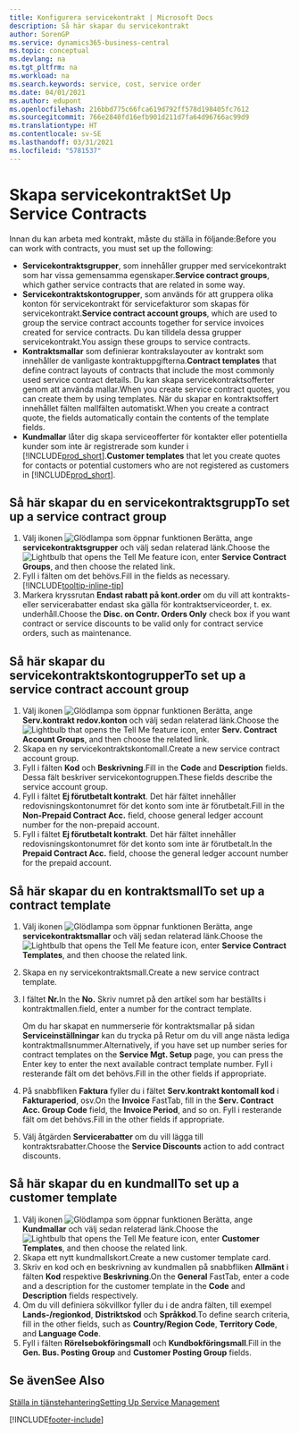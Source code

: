```yaml
---
title: Konfigurera servicekontrakt | Microsoft Docs
description: Så här skapar du servicekontrakt
author: SorenGP
ms.service: dynamics365-business-central
ms.topic: conceptual
ms.devlang: na
ms.tgt_pltfrm: na
ms.workload: na
ms.search.keywords: service, cost, service order
ms.date: 04/01/2021
ms.author: edupont
ms.openlocfilehash: 216bbd775c66fca619d792ff578d198405fc7612
ms.sourcegitcommit: 766e2840fd16efb901d211d7fa64d96766ac99d9
ms.translationtype: HT
ms.contentlocale: sv-SE
ms.lasthandoff: 03/31/2021
ms.locfileid: "5781537"
---
```

# <a name="set-up-service-contracts"></a><span data-ttu-id="2830f-103">Skapa servicekontrakt</span><span class="sxs-lookup"><span data-stu-id="2830f-103">Set Up Service Contracts</span></span>
<span data-ttu-id="2830f-104">Innan du kan arbeta med kontrakt, måste du ställa in följande:</span><span class="sxs-lookup"><span data-stu-id="2830f-104">Before you can work with contracts, you must set up the following:</span></span> 

* <span data-ttu-id="2830f-105">**Servicekontraktsgrupper**, som innehåller grupper med servicekontrakt som har vissa gemensamma egenskaper.</span><span class="sxs-lookup"><span data-stu-id="2830f-105">**Service contract groups**, which gather service contracts that are related in some way.</span></span>
* <span data-ttu-id="2830f-106">**Servicekontraktskontogrupper**, som används för att gruppera olika konton för servicekontrakt för servicefakturor som skapas för servicekontrakt.</span><span class="sxs-lookup"><span data-stu-id="2830f-106">**Service contract account groups**, which are used to group the service contract accounts together for service invoices created for service contracts.</span></span> <span data-ttu-id="2830f-107">Du kan tilldela dessa grupper servicekontrakt.</span><span class="sxs-lookup"><span data-stu-id="2830f-107">You assign these groups to service contracts.</span></span>  
* <span data-ttu-id="2830f-108">**Kontraktsmallar** som definierar kontrakslayouter av kontrakt som innehåller de vanligaste kontraktuppgifterna.</span><span class="sxs-lookup"><span data-stu-id="2830f-108">**Contract templates** that define contract layouts of contracts that include the most commonly used service contract details.</span></span> <span data-ttu-id="2830f-109">Du kan skapa servicekontraktsofferter genom att använda mallar.</span><span class="sxs-lookup"><span data-stu-id="2830f-109">When you create service contract quotes, you can create them by using templates.</span></span> <span data-ttu-id="2830f-110">När du skapar en kontraktsoffert innehållet fälten mallfälten automatiskt.</span><span class="sxs-lookup"><span data-stu-id="2830f-110">When you create a contract quote, the fields automatically contain the contents of the template fields.</span></span>
* <span data-ttu-id="2830f-111">**Kundmallar** låter dig skapa serviceofferter för kontakter eller potentiella kunder som inte är registrerade som kunder i [!INCLUDE[prod_short](includes/prod_short.md)].</span><span class="sxs-lookup"><span data-stu-id="2830f-111">**Customer templates** that let you create quotes for contacts or potential customers who are not registered as customers in [!INCLUDE[prod_short](includes/prod_short.md)].</span></span>  

## <a name="to-set-up-a-service-contract-group"></a><span data-ttu-id="2830f-112">Så här skapar du en servicekontraktsgrupp</span><span class="sxs-lookup"><span data-stu-id="2830f-112">To set up a service contract group</span></span>  
1. <span data-ttu-id="2830f-113">Välj ikonen ![Glödlampa som öppnar funktionen Berätta](media/ui-search/search_small.png "Berätta vad du vill göra"), ange **servicekontraktsgrupper** och välj sedan relaterad länk.</span><span class="sxs-lookup"><span data-stu-id="2830f-113">Choose the ![Lightbulb that opens the Tell Me feature](media/ui-search/search_small.png "Tell me what you want to do") icon, enter **Service Contract Groups**, and then choose the related link.</span></span>  
2. <span data-ttu-id="2830f-114">Fyll i fälten om det behövs.</span><span class="sxs-lookup"><span data-stu-id="2830f-114">Fill in the fields as necessary.</span></span> [!INCLUDE[tooltip-inline-tip](includes/tooltip-inline-tip_md.md)]
3. <span data-ttu-id="2830f-115">Markera kryssrutan **Endast rabatt på kont.order** om du vill att kontrakts- eller servicerabatter endast ska gälla för kontraktserviceorder, t. ex. underhåll.</span><span class="sxs-lookup"><span data-stu-id="2830f-115">Choose the **Disc. on Contr. Orders Only** check box if you want contract or service discounts to be valid only for contract service orders, such as maintenance.</span></span>  

## <a name="to-set-up-a-service-contract-account-group"></a><span data-ttu-id="2830f-116">Så här skapar du servicekontraktskontogrupper</span><span class="sxs-lookup"><span data-stu-id="2830f-116">To set up a service contract account group</span></span>  
1. <span data-ttu-id="2830f-117">Välj ikonen ![Glödlampa som öppnar funktionen Berätta](media/ui-search/search_small.png "Berätta vad du vill göra"), ange **Serv.kontrakt redov.konton** och välj sedan relaterad länk.</span><span class="sxs-lookup"><span data-stu-id="2830f-117">Choose the ![Lightbulb that opens the Tell Me feature](media/ui-search/search_small.png "Tell me what you want to do") icon, enter **Serv. Contract Account Groups**, and then choose the related link.</span></span>  
2. <span data-ttu-id="2830f-118">Skapa en ny servicekontraktskontomall.</span><span class="sxs-lookup"><span data-stu-id="2830f-118">Create a new service contract account group.</span></span>   
3. <span data-ttu-id="2830f-119">Fyll i fälten **Kod** och **Beskrivning**.</span><span class="sxs-lookup"><span data-stu-id="2830f-119">Fill in the **Code** and **Description** fields.</span></span> <span data-ttu-id="2830f-120">Dessa fält beskriver servicekontogruppen.</span><span class="sxs-lookup"><span data-stu-id="2830f-120">These fields describe the service account group.</span></span>  
4. <span data-ttu-id="2830f-121">Fyll i fältet  **Ej förutbetalt kontrakt**. Det här fältet innehåller redovisningskontonumret för det konto som inte är förutbetalt.</span><span class="sxs-lookup"><span data-stu-id="2830f-121">Fill in the **Non-Prepaid Contract Acc.** field, choose general ledger account number for the non-prepaid account.</span></span>  
5. <span data-ttu-id="2830f-122">Fyll i fältet **Ej förutbetalt kontrakt**. Det här fältet innehåller redovisningskontonumret för det konto som inte är förutbetalt.</span><span class="sxs-lookup"><span data-stu-id="2830f-122">In the **Prepaid Contract Acc.** field, choose the general ledger account number for the prepaid account.</span></span>  

## <a name="to-set-up-a-contract-template"></a><span data-ttu-id="2830f-123">Så här skapar du en kontraktsmall</span><span class="sxs-lookup"><span data-stu-id="2830f-123">To set up a contract template</span></span>  
1. <span data-ttu-id="2830f-124">Välj ikonen ![Glödlampa som öppnar funktionen Berätta](media/ui-search/search_small.png "Berätta vad du vill göra"), ange **servicekontraktsmallar** och välj sedan relaterad länk.</span><span class="sxs-lookup"><span data-stu-id="2830f-124">Choose the ![Lightbulb that opens the Tell Me feature](media/ui-search/search_small.png "Tell me what you want to do") icon, enter **Service Contract Templates**, and then choose the related link.</span></span>  
2. <span data-ttu-id="2830f-125">Skapa en ny servicekontraktsmall.</span><span class="sxs-lookup"><span data-stu-id="2830f-125">Create a new service contract template.</span></span>  
3. <span data-ttu-id="2830f-126">I fältet **Nr.**</span><span class="sxs-lookup"><span data-stu-id="2830f-126">In the **No.**</span></span> <span data-ttu-id="2830f-127">Skriv numret på den artikel som har beställts i kontraktmallen.</span><span class="sxs-lookup"><span data-stu-id="2830f-127">field, enter a number for the contract template.</span></span>  
  
     <span data-ttu-id="2830f-128">Om du har skapat en nummerserie för kontraktsmallar på sidan **Serviceinställningar** kan du trycka på Retur om du vill ange nästa lediga kontraktmallsnummer.</span><span class="sxs-lookup"><span data-stu-id="2830f-128">Alternatively, if you have set up number series for contract templates on the **Service Mgt. Setup** page, you can press the Enter key to enter the next available contract template number.</span></span> <span data-ttu-id="2830f-129">Fyll i resterande fält om det behövs.</span><span class="sxs-lookup"><span data-stu-id="2830f-129">Fill in the other fields if appropriate.</span></span>  
  
4. <span data-ttu-id="2830f-130">På snabbfliken **Faktura** fyller du i fältet **Serv.kontrakt kontomall kod** i **Fakturaperiod**, osv.</span><span class="sxs-lookup"><span data-stu-id="2830f-130">On the **Invoice** FastTab, fill in the **Serv. Contract Acc. Group Code** field, the **Invoice Period**, and so on.</span></span> <span data-ttu-id="2830f-131">Fyll i resterande fält om det behövs.</span><span class="sxs-lookup"><span data-stu-id="2830f-131">Fill in the other fields if appropriate.</span></span>  
5. <span data-ttu-id="2830f-132">Välj åtgärden **Servicerabatter** om du vill lägga till kontraktsrabatter.</span><span class="sxs-lookup"><span data-stu-id="2830f-132">Choose the **Service Discounts** action to add contract discounts.</span></span>  

## <a name="to-set-up-a-customer-template"></a><span data-ttu-id="2830f-133">Så här skapar du en kundmall</span><span class="sxs-lookup"><span data-stu-id="2830f-133">To set up a customer template</span></span>  
1. <span data-ttu-id="2830f-134">Välj ikonen ![Glödlampa som öppnar funktionen Berätta](media/ui-search/search_small.png "Berätta vad du vill göra"), ange **Kundmallar** och välj sedan relaterad länk.</span><span class="sxs-lookup"><span data-stu-id="2830f-134">Choose the ![Lightbulb that opens the Tell Me feature](media/ui-search/search_small.png "Tell me what you want to do") icon, enter **Customer Templates**, and then choose the related link.</span></span>  
2. <span data-ttu-id="2830f-135">Skapa ett nytt kundmallskort.</span><span class="sxs-lookup"><span data-stu-id="2830f-135">Create a new customer template card.</span></span>  
3. <span data-ttu-id="2830f-136">Skriv en kod och en beskrivning av kundmallen på snabbfliken **Allmänt** i fälten **Kod** respektive **Beskrivning**.</span><span class="sxs-lookup"><span data-stu-id="2830f-136">On the **General** FastTab, enter a code and a description for the customer template in the **Code** and **Description** fields respectively.</span></span> 
4. <span data-ttu-id="2830f-137">Om du vill definiera sökvillkor fyller du i de andra fälten, till exempel **Lands-/regionkod**, **Distriktskod** och **Språkkod**.</span><span class="sxs-lookup"><span data-stu-id="2830f-137">To define search criteria, fill in the other fields, such as **Country/Region Code**, **Territory Code**, and **Language Code**.</span></span>  
5. <span data-ttu-id="2830f-138">Fyll i fälten  **Rörelsebokföringsmall** och  **Kundbokföringsmall**.</span><span class="sxs-lookup"><span data-stu-id="2830f-138">Fill in the **Gen. Bus. Posting Group** and **Customer Posting Group** fields.</span></span>  

## <a name="see-also"></a><span data-ttu-id="2830f-139">Se även</span><span class="sxs-lookup"><span data-stu-id="2830f-139">See Also</span></span>
[<span data-ttu-id="2830f-140">Ställa in tjänstehantering</span><span class="sxs-lookup"><span data-stu-id="2830f-140">Setting Up Service Management</span></span>](service-setup-service.md)

[!INCLUDE[footer-include](includes/footer-banner.md)]